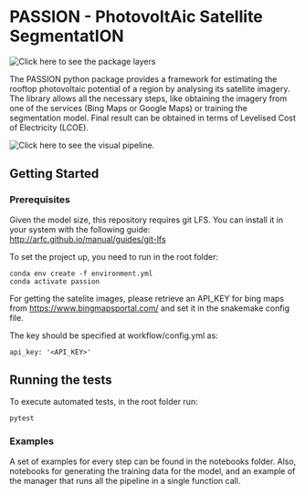 # PASSION - PhotovoltAic Satellite SegmentatION

![Click here to see the package layers](https://jugit.fz-juelich.de/iek-3/groups/data-and-model-integration/patil/pueblas/passion/-/blob/master/assets/layers.png)


The PASSION python package provides a framework for estimating the rooftop photovoltaic potential of a region
by analysing its satellite imagery. The library allows all the necessary steps, like obtaining the
imagery from one of the services (Bing Maps or Google Maps) or training the segmentation model.
Final result can be obtained in terms of Levelised Cost of Electricity (LCOE).



![Click here to see the visual pipeline.](https://jugit.fz-juelich.de/iek-3/groups/data-and-model-integration/patil/pueblas/passion/-/blob/master/assets/full_process.gif)

## Getting Started


### Prerequisites

Given the model size, this repository requires git LFS. You can install it in your system with the following guide:
http://arfc.github.io/manual/guides/git-lfs

To set the project up, you need to run in the root folder:

```
conda env create -f environment.yml
conda activate passion
```


For getting the satelite images, please retrieve an API_KEY for bing maps from https://www.bingmapsportal.com/ and set it in the snakemake config file.

The key should be specified at workflow/config.yml as:
```
api_key: '<API_KEY>'
```

## Running the tests

To execute automated tests, in the root folder run:

```
pytest
```

### Examples

A set of examples for every step can be found in the notebooks folder.  Also, notebooks for generating the training data for the model, and an example of the manager that runs all the pipeline in a single function call.
